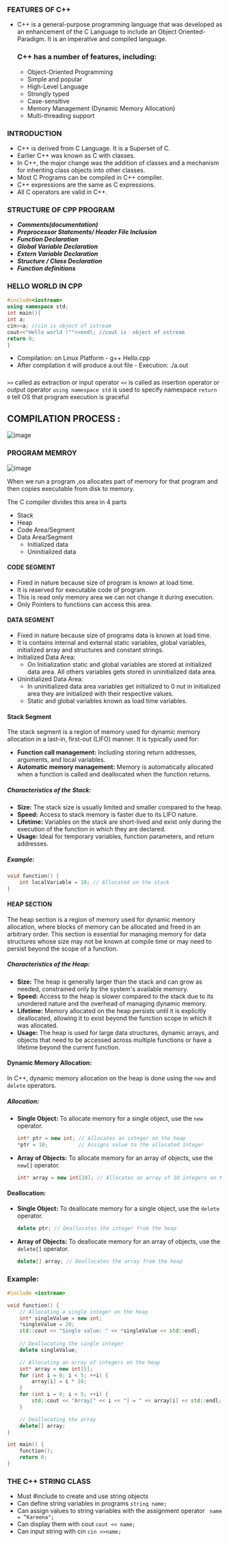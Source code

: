 ### FEATURES OF C++
- C++ is a general-purpose programming language that was developed as an enhancement of the C Language to include an Object Oriented-Paradigm.  It is an imperative and compiled language.
  ### C++ has a number of features, including:
  - Object-Oriented Programming
  - Simple and popular
  - High-Level Language
  - Strongly typed
  - Case-sensitive
  - Memory Management (Dynamic Memory Allocation)
  - Multi-threading support

### INTRODUCTION
- C++ is derived from C Language. It is a Superset of C. 
- Earlier C++ was known as C with classes. 
- In C++, the major change was the addition of classes and a mechanism for inheriting class  objects into other classes. 
- Most C Programs can be compiled in C++ compiler. 
- C++ expressions are the same as C expressions. 
- All C operators are valid in C++. 

### STRUCTURE OF CPP PROGRAM
- ***Comments(documentation)***
- ***Preprocessor Statements/ Header File  Inclusion***
- ***Function Declaration***
- ***Global Variable Declaration***
- ***Extern Variable Declaration***
- ***Structure / Class Declaration***
- ***Function definitions***
### HELLO WORLD IN CPP
```cpp
#include<iostream>
using namespace std;
int main(){
int a;
cin>>a; //cin is object of istream
cout<<"Hello world !""<<endl; //cout is  object of ostream
return 0;
}
```
- Compilation: on Linux Platform 
                - g++  Hello.cpp 
- After compilation it will produce a.out file
                - Execution: ./a.out

### 
 

 ``` >> ``` called as extraction or input operator
 ``` << ``` is called as insertion operator or output operator
 ``` using namespace std ``` is used to specify namespace
 ``` return 0 ``` tell OS that program execution is graceful
## COMPILATION PROCESS : 
![image](https://github.com/akshaynarsanne01/CDAC-CCEE/assets/147087536/8c5bb5ac-9703-4ffb-90b1-e8b4e8c25fa6)

### PROGRAM MEMROY 

![image](https://github.com/akshaynarsanne01/CDAC-CCEE/assets/147087536/d1fea15f-61f2-449c-886b-8b2e979de639)

When we run a program ,os allocates part of memory for that program and then copies executable from disk to memory.

The C compiler divides this area in 4 parts
 - Stack
 - Heap
 - Code Area/Segment
 - Data Area/Segment
    - Initialized data
    - Uninitialized data

  #### CODE SEGMENT
  - Fixed in nature because size of program is known at load time.
  - It is reserved for executable code of program.
  - This is read only memory area we can not change it during execution.
  - Only Pointers to functions can access this area.

  #### DATA SEGMENT
  - Fixed in nature because size of programs data is known at load time.
  - It is contains internal and external static variables, global variables, initialized array and structures and constant strings.
  - Initialized Data Area:
    - On Initialization static and global variables are stored at initialized data area. All others variables gets stored in uninitialized data area.
  - Uninitialized Data Area:
    - In uninitialized data area variables get initialized to 0 nut in initialized area they are initialized with their respective values.
    - Static and global variables known as load time variables.
   
  #### Stack Segment

  The stack segment is a region of memory used for dynamic memory allocation in a last-in, first-out (LIFO) manner. It is typically used for:
  
  - **Function call management:** Including storing return addresses, arguments, and local variables.
  - **Automatic memory management:** Memory is automatically allocated when a function is called and deallocated when the function returns.
  
  ##### Characteristics of the Stack:
  - **Size:** The stack size is usually limited and smaller compared to the heap.
  - **Speed:** Access to stack memory is faster due to its LIFO nature.
  - **Lifetime:** Variables on the stack are short-lived and exist only during the execution of the function in which they are declared.
  - **Usage:** Ideal for temporary variables, function parameters, and return addresses.
  
  ##### Example:
  ```cpp
  void function() {
      int localVariable = 10; // Allocated on the stack
  }
  ```

  #### HEAP SECTION
  The heap section is a region of memory used for dynamic memory allocation, where blocks of memory can be allocated and freed in an arbitrary order. This section is essential for managing memory for data structures whose size may not be known at compile time or may need to persist beyond the scope of a function.
  
  ##### Characteristics of the Heap:
  - **Size:** The heap is generally larger than the stack and can grow as needed, constrained only by the system's available memory.
  - **Speed:** Access to the heap is slower compared to the stack due to its unordered nature and the overhead of managing dynamic memory.
  - **Lifetime:** Memory allocated on the heap persists until it is explicitly deallocated, allowing it to exist beyond the function scope in which it was allocated.
  - **Usage:** The heap is used for large data structures, dynamic arrays, and objects that need to be accessed across multiple functions or have a lifetime beyond the current function.
  
  #### Dynamic Memory Allocation:
  In C++, dynamic memory allocation on the heap is done using the `new` and `delete` operators.
  
  ##### Allocation:
  - **Single Object:** To allocate memory for a single object, use the `new` operator.
      ```cpp
      int* ptr = new int; // Allocates an integer on the heap
      *ptr = 10;          // Assigns value to the allocated integer
      ```
  - **Array of Objects:** To allocate memory for an array of objects, use the `new[]` operator.
      ```cpp
      int* array = new int[10]; // Allocates an array of 10 integers on the heap
      ```
  
  #### Deallocation:
  - **Single Object:** To deallocate memory for a single object, use the `delete` operator.
      ```cpp
      delete ptr; // Deallocates the integer from the heap
      ```
  - **Array of Objects:** To deallocate memory for an array of objects, use the `delete[]` operator.
      ```cpp
      delete[] array; // Deallocates the array from the heap
      ```
  
  ### Example:
  ```cpp
  #include <iostream>
  
  void function() {
      // Allocating a single integer on the heap
      int* singleValue = new int;
      *singleValue = 20;
      std::cout << "Single value: " << *singleValue << std::endl;
      
      // Deallocating the single integer
      delete singleValue;
  
      // Allocating an array of integers on the heap
      int* array = new int[5];
      for (int i = 0; i < 5; ++i) {
          array[i] = i * 10;
      }
      for (int i = 0; i < 5; ++i) {
          std::cout << "Array[" << i << "] = " << array[i] << std::endl;
      }
  
      // Deallocating the array
      delete[] array;
  }
  
  int main() {
      function();
      return 0;
  }
  ```

### THE C++ STRING CLASS
- Must #include <string> to create and use string objects
- Can define string variables in programs
  ``` string name; ```
- Can assign values to string variables with the assignment operator
  ``` name = “Kareena";```
- Can display them with cout
  ``` cout << name; ``` 
- Can input string with cin
  ``` cin >>name; ```
